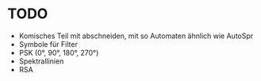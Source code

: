# TODO
* Komisches Teil mit abschneiden, mit so Automaten ähnlich wie AutoSpr
* Symbole für Filter
* PSK (0°, 90°, 180°, 270°)
* Spektrallinien
* RSA